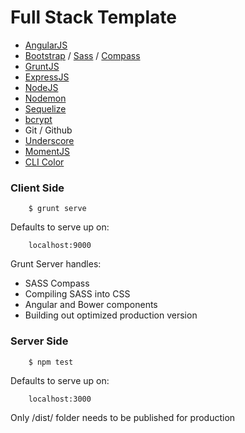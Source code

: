 # Full Stack Template

- [AngularJS](https://angularjs.org/)
- [Bootstrap](http://getbootstrap.com/) / [Sass](http://sass-lang.com/) / [Compass](http://compass-style.org/)
- [GruntJS](http://gruntjs.com/)
- [ExpressJS](http://expressjs.com/)
- [NodeJS](https://nodejs.org/)
- [Nodemon](http://nodemon.io/)
- [Sequelize](http://docs.sequelizejs.com/en/latest/)
- [bcrypt](https://github.com/ncb000gt/node.bcrypt.js/)
- Git / Github 
- [Underscore](http://underscorejs.org/)
- [MomentJS](http://momentjs.com/)
- [CLI Color](https://github.com/medikoo/cli-color)

### Client Side

		$ grunt serve

Defaults to serve up on: 

		localhost:9000

Grunt Server handles:
- SASS Compass
- Compiling SASS into CSS
- Angular and Bower components
- Building out optimized production version

### Server Side

		$ npm test

Defaults to serve up on: 
		
		localhost:3000

Only /dist/ folder needs to be published for production